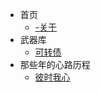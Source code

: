 * 首页
    - [-关于](investment/关于.md)
* 武器库
    - [可转债](investment/可转债.md)
* 那些年的心路历程
    - [彼时我心](experience/彼时我心.md)	